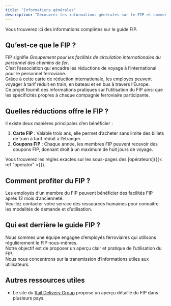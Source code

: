 ```yaml
---
title: "Informations générales"
description: "Découvrez les informations générales sur le FIP et comment l’utiliser."
---
```


Vous trouverez ici des informations complètes sur le guide FIP.

## Qu’est-ce que le FIP ?

FIP signifie _Groupement pour les facilités de circulation internationales du personnel des chemins de fer_.  
C’est l’association qui encadre les réductions de voyage à l’international pour le personnel ferroviaire.  
Grâce à cette carte de réduction internationale, les employés peuvent voyager à tarif réduit en train, en bateau et en bus à travers l’Europe.  
Ce projet fournit des informations pratiques sur l’utilisation du FIP ainsi que les spécificités propres à chaque compagnie ferroviaire participante.

## Quelles réductions offre le FIP ?

Il existe deux manières principales d’en bénéficier :

1. **Carte FIP** : Valable trois ans, elle permet d’acheter sans limite des billets de train à tarif réduit à l’étranger.  
2. **Coupons FIP** : Chaque année, les membres FIP peuvent recevoir des coupons FIP, donnant droit à un maximum de huit jours de voyage.

Vous trouverez les règles exactes sur les sous-pages des [opérateurs]({{< ref "operator" >}}).

## Comment profiter du FIP ?

Les employés d’un membre du FIP peuvent bénéficier des facilités FIP après 12 mois d’ancienneté.  
Veuillez contacter votre service des ressources humaines pour connaître les modalités de demande et d’utilisation.

## Qui est derrière le guide FIP ?

Nous sommes une équipe engagée d’employés ferroviaires qui utilisons régulièrement le FIP nous-mêmes.  
Notre objectif est de proposer un aperçu clair et pratique de l’utilisation du FIP.  
Nous nous concentrons sur la transmission d’informations utiles aux utilisateurs.

## Autres ressources utiles

- Le site du [Rail Delivery Group](https://www.raildeliverygroup.com/rst/europe-and-fip.html) propose un aperçu détaillé du FIP dans plusieurs pays.
